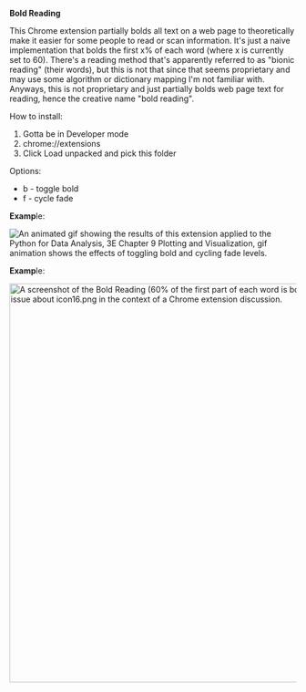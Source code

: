 **Bold Reading**

This Chrome extension partially bolds all text on a web page to theoretically make it easier for some people to read or scan information. It's just a naive implementation that bolds the first x% of each word (where x is currently set to 60). There's a reading method that's apparently referred to as "bionic reading" (their words), but this is not that since that seems proprietary and may use some algorithm or dictionary mapping I'm not familiar with. Anyways, this is not proprietary and just partially bolds web page text for reading, hence the creative name "bold reading".

How to install:
1. Gotta be in Developer mode 
2. chrome://extensions
3. Click Load unpacked and pick this folder

Options:
- b - toggle bold 
- f - cycle fade

**Examp**le:

![An animated gif showing the results of this extension applied to the Python for Data Analysis, 3E Chapter 9 Plotting and Visualization, gif animation shows the effects of toggling bold and cycling fade levels.](https://github.com/blakefrederick/bold-reading/assets/4672139/289ed798-58ea-4bde-8cc4-20844e7cbd0c)

**Examp**le:

<img width="700" alt="A screenshot of the Bold Reading (60% of the first part of each word is bolded) applied to a Github issue about icon16.png in the context of a Chrome extension discussion." src="https://github.com/blakefrederick/bold-reading/assets/4672139/393253a6-3365-4bf5-b78d-633a21d20b4d">
